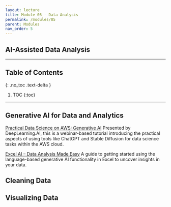 ```yaml
---
layout: lecture
title: Module 05 - Data Analysis
permalink: /modules/05
parent: Modules
nav_order: 5
---
```


## AI-Assisted Data Analysis

---

## Table of Contents
{: .no_toc .text-delta }

1. TOC
{:toc}

---


## Generative AI for Data and Analytics

[Practical Data Science on AWS: Generative AI](https://www.youtube.com/watch?v=ChGx_wK7VaE)
Presented by DeepLearning.AI, this is a webinar-based tutorial introducing the practical aspects of using tools like ChatGPT and Stable Diffusion for data science tasks within the AWS cloud.

[Excel AI – Data Analysis Made Easy](https://www.youtube.com/watch?v=b-cFv2DvEqE)
A guide to getting started using the language-based generative AI functionality in Excel to uncover insights in your data.


## Cleaning Data

## Visualizing Data

